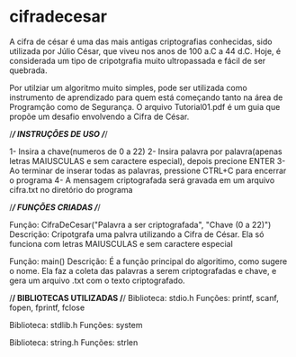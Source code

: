 # cifradecesar
A cifra de césar é uma das mais antigas criptografias conhecidas, sido utilizada por Júlio César, que viveu nos anos de 100 a.C a 44 d.C. Hoje, é considerada um tipo de cripotgrafia muito ultropassada e fácil de ser quebrada.

Por utilziar um algoritmo muito simples, pode ser utilizada como instrumento de aprendizado para quem está começando tanto na área de Programção como de Segurança. O arquivo Tutorial01.pdf é um guia que propõe um desafio envolvendo a Cifra de César.

/***************/
INSTRUÇÕES DE USO
/***************/

1- Insira a chave(numeros de 0 a 22)
2- Insira palavra por palavra(apenas letras MAIUSCULAS e sem caractere especial), depois precione ENTER
3- Ao terminar de inserar todas as palavras, pressione CTRL+C para encerrar o programa
4- A mensagem criptografada será gravada em um arquivo cifra.txt no diretório do programa


/*************/
FUNÇÕES CRIADAS
/*************/

Função: CifraDeCesar("Palavra a ser criptografada", "Chave (0 a 22)")
Descrição: Cripotgrafa uma palvra utilizando a Cifra de César. Ela só funciona com letras MAIUSCULAS e sem caractere especial

Função: main()
Descrição: É a função principal do algoritimo, como sugere o nome. Ela faz a coleta das palavras a serem criptografadas e chave, e gera um arquivo .txt com o texto criptografado.


/********************/
BIBLIOTECAS UTILIZADAS
/********************/
Biblioteca: stdio.h
Funções: printf, scanf, fopen, fprintf, fclose

Biblioteca: stdlib.h
Funções: system

Biblioteca: string.h
Funções: strlen

